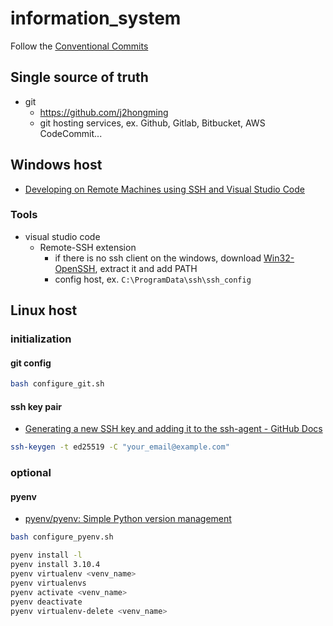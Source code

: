 # information_system

Follow the [Conventional Commits](https://www.conventionalcommits.org/en/v1.0.0/)

## Single source of truth
- git
    - https://github.com/j2hongming
    - git hosting services, ex. Github, Gitlab, Bitbucket, AWS CodeCommit...

## Windows host
- [Developing on Remote Machines using SSH and Visual Studio Code](https://code.visualstudio.com/docs/remote/ssh#_getting-started)

### Tools
- visual studio code
    -  Remote-SSH extension
        - if there is no ssh client on the windows, download [Win32-OpenSSH](https://github.com/PowerShell/Win32-OpenSSH/releases), extract it and add PATH
        - config host, ex. `C:\ProgramData\ssh\ssh_config`



## Linux host
### initialization
#### git config
``` bash
bash configure_git.sh
```

#### ssh key pair
- [Generating a new SSH key and adding it to the ssh-agent - GitHub Docs](https://docs.github.com/en/authentication/connecting-to-github-with-ssh/generating-a-new-ssh-key-and-adding-it-to-the-ssh-agent)

``` bash
ssh-keygen -t ed25519 -C "your_email@example.com"
```

### optional
#### pyenv
- [pyenv/pyenv: Simple Python version management](https://github.com/pyenv/pyenv)

``` bash
bash configure_pyenv.sh
```

``` bash
pyenv install -l
pyenv install 3.10.4
pyenv virtualenv <venv_name>
pyenv virtualenvs
pyenv activate <venv_name>
pyenv deactivate
pyenv virtualenv-delete <venv_name>
```